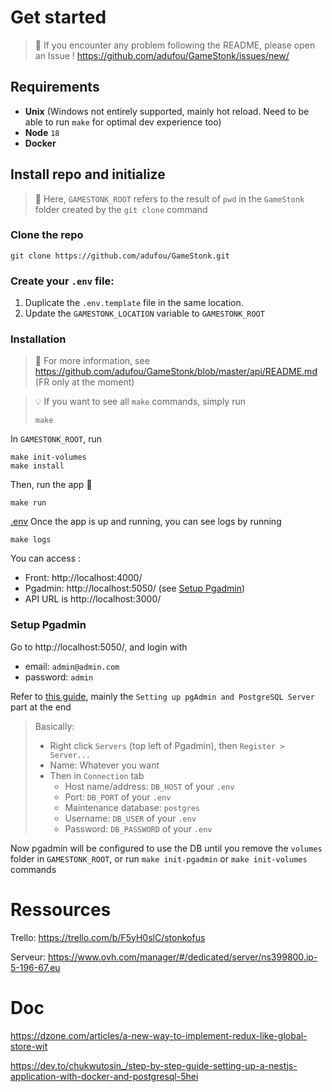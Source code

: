 # Get started

> 🙏 If you encounter any problem following the README, please open an Issue !
> https://github.com/adufou/GameStonk/issues/new/

## Requirements

- **Unix** (Windows not entirely supported, mainly hot reload. Need to be able to run `make` for optimal dev experience too)
- **Node** `18`
- **Docker**

## Install repo and initialize

> 📣 Here, `GAMESTONK_ROOT` refers to the result of `pwd` in the `GameStonk` folder created by the `git clone` command

### Clone the repo
```
git clone https://github.com/adufou/GameStonk.git
```

### Create your `.env` file:
1. Duplicate the `.env.template` file in the same location.
2. Update the `GAMESTONK_LOCATION` variable to `GAMESTONK_ROOT`

### Installation
> 📑 For more information, see https://github.com/adufou/GameStonk/blob/master/api/README.md (FR only at the moment)

> 💡 If you want to see all `make` commands, simply run
> ```
> make
> ```

In `GAMESTONK_ROOT`, run
```
make init-volumes
make install
```

Then, run the app 🚀

```
make run
```
[.env](.env)
Once the app is up and running, you can see logs by running
```
make logs
```

You can access : 
- Front: http://localhost:4000/
- Pgadmin: http://localhost:5050/ (see [Setup Pgadmin](https://github.com/adufou/GameStonk#setup-pgadmin))
- API URL is http://localhost:3000/

### Setup Pgadmin
Go to http://localhost:5050/, and login with
- email: `admin@admin.com`
- password: `admin`

Refer to [this guide](https://dev.to/chukwutosin_/step-by-step-guide-setting-up-a-nestjs-application-with-docker-and-postgresql-5hei), mainly the `Setting up pgAdmin and PostgreSQL Server` part at the end

> Basically:
> - Right click `Servers` (top left of Pgadmin), then `Register > Server...`
> - Name: Whatever you want
> - Then in `Connection` tab
>   - Host name/address: `DB_HOST` of your `.env`
>   - Port: `DB_PORT` of your `.env`
>   - Maintenance database: `postgres`
>   - Username: `DB_USER` of your `.env`
>   - Password: `DB_PASSWORD` of your `.env`

Now pgadmin will be configured to use the DB until you remove the `volumes` folder in `GAMESTONK_ROOT`, or run `make init-pgadmin` or `make init-volumes` commands

# Ressources

Trello: https://trello.com/b/F5yH0slC/stonkofus

Serveur: https://www.ovh.com/manager/#/dedicated/server/ns399800.ip-5-196-67.eu

# Doc

https://dzone.com/articles/a-new-way-to-implement-redux-like-global-store-wit

https://dev.to/chukwutosin_/step-by-step-guide-setting-up-a-nestjs-application-with-docker-and-postgresql-5hei
